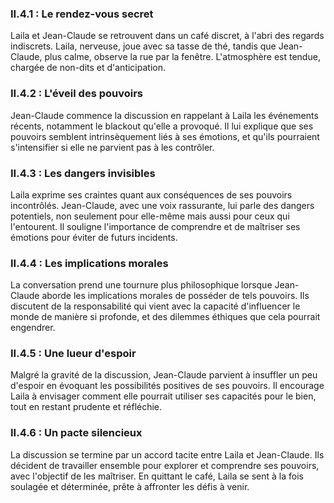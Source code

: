 ### II.4.1 : Le rendez-vous secret

Laila et Jean-Claude se retrouvent dans un café discret, à l'abri des regards indiscrets. Laila, nerveuse, joue avec sa tasse de thé, tandis que Jean-Claude, plus calme, observe la rue par la fenêtre. L'atmosphère est tendue, chargée de non-dits et d'anticipation.

### II.4.2 : L'éveil des pouvoirs

Jean-Claude commence la discussion en rappelant à Laila les événements récents, notamment le blackout qu'elle a provoqué. Il lui explique que ses pouvoirs semblent intrinsèquement liés à ses émotions, et qu'ils pourraient s'intensifier si elle ne parvient pas à les contrôler.

### II.4.3 : Les dangers invisibles

Laila exprime ses craintes quant aux conséquences de ses pouvoirs incontrôlés. Jean-Claude, avec une voix rassurante, lui parle des dangers potentiels, non seulement pour elle-même mais aussi pour ceux qui l'entourent. Il souligne l'importance de comprendre et de maîtriser ses émotions pour éviter de futurs incidents.

### II.4.4 : Les implications morales

La conversation prend une tournure plus philosophique lorsque Jean-Claude aborde les implications morales de posséder de tels pouvoirs. Ils discutent de la responsabilité qui vient avec la capacité d'influencer le monde de manière si profonde, et des dilemmes éthiques que cela pourrait engendrer.

### II.4.5 : Une lueur d'espoir

Malgré la gravité de la discussion, Jean-Claude parvient à insuffler un peu d'espoir en évoquant les possibilités positives de ses pouvoirs. Il encourage Laila à envisager comment elle pourrait utiliser ses capacités pour le bien, tout en restant prudente et réfléchie.

### II.4.6 : Un pacte silencieux

La discussion se termine par un accord tacite entre Laila et Jean-Claude. Ils décident de travailler ensemble pour explorer et comprendre ses pouvoirs, avec l'objectif de les maîtriser. En quittant le café, Laila se sent à la fois soulagée et déterminée, prête à affronter les défis à venir.